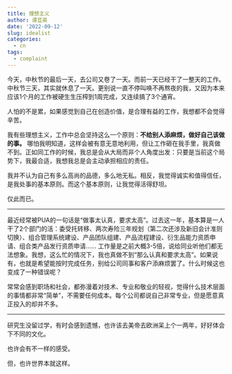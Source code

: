 ```yaml
---
title: 理想主义
author: 谭显英
date: '2022-09-12'
slug: idealist
categories:
  - cn
tags:
  - complaint
---
```


今天，中秋节的最后一天，去公司又卷了一天。而前一天已经干了一整天的工作。中秋节三天，其实就休息了一天。更别说一直不停叫唤不再熬夜的我，又因为本来应该1个月的工作被硬生生压榨到1周完成，又连续搞了3个通宵。

人怕的不是累，如果感觉到自己在创造价值，是合理有益的工作，我想都不会觉得辛苦。

我有些理想主义，工作中总会坚持这么一个原则：**不给别人添麻烦，做好自己该做的事。** 哪怕我明知道，这样会被有意无意地利用，但让工作砸在我手里，我真做不到。正如同工作的时候，我总是会从大局而非个人角度出发：只要是当前这个局势下，我最合适，我想我总是会主动承担相应的责任。

我并不认为自己有多么高尚的品德，多么地无私。相反，我觉得诚实和值得信任，是我处事的基本原则。而这个基本原则，让我觉得活得舒坦。

仅此而已。

---

最近经常被PUA的一句话是“做事太认真，要求太高”。过去这一年，基本算是一人干了2个部门的活：委受托转移、两次寿险三年规划（第二次还涉及新旧会计准则切换）、组合管理系统建设、产品团队组建、产品流程建设、衍生品能力资质申请、组合类产品发行资质申请…… 工作量是之前大概3-5倍，说给同业听他们都无法想象。我想，这么忙的情况下，我也真做不到“那么认真和要求太高”。如果说有，也就是希望能按时完成任务，别给公司同事和客户添麻烦罢了。什么时候这也变成了一种错误呢？

常常会感到职场和社会，都弥漫着对技术、专业和敬业的轻视，觉得什么技术层面的事情都非常“简单”，不需要任何成本。每个公司都说自己非常专业，但是愿意真正投入的却并不多。

---

研究生没留过学，有时会感到遗憾，也许该去美帝去欧洲呆上个一两年，好好体会下不同的文化。

也许会有不一样的感受。

但，也许世界本就这样。
